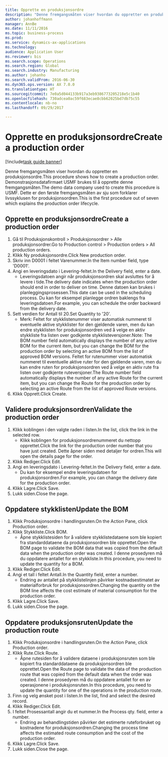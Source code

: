 ```yaml
--- 
title: Opprette en produksjonsordre
description: "Denne fremgangsmåten viser hvordan du oppretter en produksjonsordre."
author: johanhoffmann
manager: AnnBe
ms.date: 11/11/2016
ms.topic: business-process
ms.prod: 
ms.service: dynamics-ax-applications
ms.technology: 
audience: Application User
ms.reviewer: bis
ms.search.scope: Operations
ms.search.region: Global
ms.search.industry: Manufacturing
ms.author: johanho
ms.search.validFrom: 2016-06-30
ms.dyn365.ops.version: AX 7.0.0
ms.translationtype: HT
ms.sourcegitcommit: 7e0a5d044133b917a3eb9386773205218e5c1b40
ms.openlocfilehash: 730adcea0ac59f683ecae8cbb62025bd7db75c55
ms.contentlocale: nb-no
ms.lasthandoff: 09/29/2017

---
```

# <a name="create-a-production-order"></a><span data-ttu-id="44780-103">Opprette en produksjonsordre</span><span class="sxs-lookup"><span data-stu-id="44780-103">Create a production order</span></span>

[!include[task guide banner](../../includes/task-guide-banner.md)]

<span data-ttu-id="44780-104">Denne fremgangsmåten viser hvordan du oppretter en produksjonsordre.</span><span class="sxs-lookup"><span data-stu-id="44780-104">This procedure shows how to create a production order.</span></span> <span data-ttu-id="44780-105">Demonstrasjonsdatafirmaet USMF brukes til å opprette denne fremgangsmåten.</span><span class="sxs-lookup"><span data-stu-id="44780-105">The demo data company used to create this procedure is USMF.</span></span> <span data-ttu-id="44780-106">Dette er den første fremgangsmåten av sju som forklarer livssyklusen for produksjonsordren.</span><span class="sxs-lookup"><span data-stu-id="44780-106">This is the first procedure out of seven which explains the production order lifecycle.</span></span>


## <a name="create-a-production-order"></a><span data-ttu-id="44780-107">Opprette en produksjonsordre</span><span class="sxs-lookup"><span data-stu-id="44780-107">Create a production order</span></span>
1. <span data-ttu-id="44780-108">Gå til Produksjonskontroll > Produksjonsordrer > Alle produksjonsordrer.</span><span class="sxs-lookup"><span data-stu-id="44780-108">Go to Production control > Production orders > All production orders.</span></span>
2. <span data-ttu-id="44780-109">Klikk Ny produksjonsordre.</span><span class="sxs-lookup"><span data-stu-id="44780-109">Click New production order.</span></span>
3. <span data-ttu-id="44780-110">Skriv inn D0001 i feltet Varenummer.</span><span class="sxs-lookup"><span data-stu-id="44780-110">In the Item number field, type 'D0001'.</span></span>
4. <span data-ttu-id="44780-111">Angi en leveringsdato i Levering-feltet.</span><span class="sxs-lookup"><span data-stu-id="44780-111">In the Delivery field, enter a date.</span></span>
    * <span data-ttu-id="44780-112">Leveringsdatoen angir når produksjonsordren skal avsluttes for å levere i tide.</span><span class="sxs-lookup"><span data-stu-id="44780-112">The delivery date indicates when the production order should end in order to deliver on time.</span></span> <span data-ttu-id="44780-113">Denne datoen kan brukes i planleggingsprosessen.</span><span class="sxs-lookup"><span data-stu-id="44780-113">This date can be used in the scheduling process.</span></span> <span data-ttu-id="44780-114">Du kan for eksempel planlegge ordren baklengs fra leveringsdatoen.</span><span class="sxs-lookup"><span data-stu-id="44780-114">For example, you can schedule the order backward from the delivery date.</span></span>  
5. <span data-ttu-id="44780-115">Sett verdien for Antall til 20.</span><span class="sxs-lookup"><span data-stu-id="44780-115">Set Quantity to '20'.</span></span>
    * <span data-ttu-id="44780-116">Merk: Feltet for stykklistenummer viser automatisk nummeret til eventuelle aktive stykklister for den gjeldende varen, men du kan endre stykklisten for produksjonsordren ved å velge en aktiv stykkliste fra listen over godkjente stykklisteversjoner.</span><span class="sxs-lookup"><span data-stu-id="44780-116">Note: The BOM number field automatically displays the number of any active BOM for the current item, but you can change the BOM for the production order by selecting an active BOM from the list of approved BOM versions.</span></span>    <span data-ttu-id="44780-117">Feltet for rutenummer viser automatisk nummeret til eventuelle aktive ruter for den gjeldende varen, men du kan endre ruten for produksjonsordren ved å velge en aktiv rute fra listen over godkjente ruteversjoner.</span><span class="sxs-lookup"><span data-stu-id="44780-117">The Route number field automatically displays the number of any active Route for the current item, but you can change the Route for the production order by selecting an active Route from the list of approved Route versions.</span></span>  
6. <span data-ttu-id="44780-118">Klikk Opprett.</span><span class="sxs-lookup"><span data-stu-id="44780-118">Click Create.</span></span>

## <a name="validate-the-production-order"></a><span data-ttu-id="44780-119">Validere produksjonsordren</span><span class="sxs-lookup"><span data-stu-id="44780-119">Validate the production order</span></span>
1. <span data-ttu-id="44780-120">Klikk koblingen i den valgte raden i listen.</span><span class="sxs-lookup"><span data-stu-id="44780-120">In the list, click the link in the selected row.</span></span>
    * <span data-ttu-id="44780-121">Klikk koblingen for produksjonsordrenummeret du nettopp opprettet.</span><span class="sxs-lookup"><span data-stu-id="44780-121">Click the link for the production order number that you have just created.</span></span> <span data-ttu-id="44780-122">Dette åpner siden med detaljer for ordren.</span><span class="sxs-lookup"><span data-stu-id="44780-122">This will open the details page for the order.</span></span>  
2. <span data-ttu-id="44780-123">Klikk Rediger.</span><span class="sxs-lookup"><span data-stu-id="44780-123">Click Edit.</span></span>
3. <span data-ttu-id="44780-124">Angi en leveringsdato i Levering-feltet.</span><span class="sxs-lookup"><span data-stu-id="44780-124">In the Delivery field, enter a date.</span></span>
    * <span data-ttu-id="44780-125">Du kan for eksempel endre leveringsdatoen for produksjonsordren.</span><span class="sxs-lookup"><span data-stu-id="44780-125">For example, you can change the delivery date for the production order.</span></span>  
4. <span data-ttu-id="44780-126">Klikk Lagre.</span><span class="sxs-lookup"><span data-stu-id="44780-126">Click Save.</span></span>
5. <span data-ttu-id="44780-127">Lukk siden.</span><span class="sxs-lookup"><span data-stu-id="44780-127">Close the page.</span></span>

## <a name="update-the-bom"></a><span data-ttu-id="44780-128">Oppdatere stykklisten</span><span class="sxs-lookup"><span data-stu-id="44780-128">Update the BOM</span></span>
1. <span data-ttu-id="44780-129">Klikk Produksjonsordre i handlingsruten.</span><span class="sxs-lookup"><span data-stu-id="44780-129">On the Action Pane, click Production order.</span></span>
2. <span data-ttu-id="44780-130">Klikk Stykkliste.</span><span class="sxs-lookup"><span data-stu-id="44780-130">Click BOM.</span></span>
    * <span data-ttu-id="44780-131">Åpne stykklistesiden for å validere stykklistedataene som ble kopiert fra standarddataene da produksjonsordren ble opprettet.</span><span class="sxs-lookup"><span data-stu-id="44780-131">Open the BOM page to validate the BOM data that was copied from the default data when the production order was created.</span></span> <span data-ttu-id="44780-132">I denne prosedyren må du oppdatere antallet for en stykkliste.</span><span class="sxs-lookup"><span data-stu-id="44780-132">In this procedure, you need to update the quantity for a BOM.</span></span>  
3. <span data-ttu-id="44780-133">Klikk Rediger.</span><span class="sxs-lookup"><span data-stu-id="44780-133">Click Edit.</span></span>
4. <span data-ttu-id="44780-134">Angi et tall i feltet Antall.</span><span class="sxs-lookup"><span data-stu-id="44780-134">In the Quantity field, enter a number.</span></span>
    * <span data-ttu-id="44780-135">Endring av antallet på stykklistelinjen påvirker kostnadsestimatet av materialforbruk for produksjonsordren.</span><span class="sxs-lookup"><span data-stu-id="44780-135">Changing the quantity on the BOM line affects the cost estimate of material consumption for the production order.</span></span>  
5. <span data-ttu-id="44780-136">Klikk Lagre.</span><span class="sxs-lookup"><span data-stu-id="44780-136">Click Save.</span></span>
6. <span data-ttu-id="44780-137">Lukk siden.</span><span class="sxs-lookup"><span data-stu-id="44780-137">Close the page.</span></span>

## <a name="update-the-production-route"></a><span data-ttu-id="44780-138">Oppdatere produksjonsruten</span><span class="sxs-lookup"><span data-stu-id="44780-138">Update the production route</span></span>
1. <span data-ttu-id="44780-139">Klikk Produksjonsordre i handlingsruten.</span><span class="sxs-lookup"><span data-stu-id="44780-139">On the Action Pane, click Production order.</span></span>
2. <span data-ttu-id="44780-140">Klikk Rute.</span><span class="sxs-lookup"><span data-stu-id="44780-140">Click Route.</span></span>
    * <span data-ttu-id="44780-141">Åpne rutesiden for å validere dataene i produksjonsruten som ble kopiert fra standarddataene da produksjonsordren ble opprettet.</span><span class="sxs-lookup"><span data-stu-id="44780-141">Open the Route page to validate the data of the production route that was copied from the default data when the order was created.</span></span> <span data-ttu-id="44780-142">I denne prosedyren må du oppdatere antallet for en av operasjonene i produksjonsruten.</span><span class="sxs-lookup"><span data-stu-id="44780-142">In this procedure, you need to update the quantity for one of the operations in the production route.</span></span>  
3. <span data-ttu-id="44780-143">Finn og velg ønsket post i listen.</span><span class="sxs-lookup"><span data-stu-id="44780-143">In the list, find and select the desired record.</span></span>
4. <span data-ttu-id="44780-144">Klikk Rediger.</span><span class="sxs-lookup"><span data-stu-id="44780-144">Click Edit.</span></span>
5. <span data-ttu-id="44780-145">I feltet Prosessantall angir du et nummer.</span><span class="sxs-lookup"><span data-stu-id="44780-145">In the Process qty. field, enter a number.</span></span>
    * <span data-ttu-id="44780-146">Endring av behandlingstiden påvirker det estimerte ruteforbruket og kostnadene for produksjonsordren.</span><span class="sxs-lookup"><span data-stu-id="44780-146">Changing the process time affects the estimated route consumption and the cost of the production order.</span></span>  
6. <span data-ttu-id="44780-147">Klikk Lagre.</span><span class="sxs-lookup"><span data-stu-id="44780-147">Click Save.</span></span>
7. <span data-ttu-id="44780-148">Lukk siden.</span><span class="sxs-lookup"><span data-stu-id="44780-148">Close the page.</span></span>



